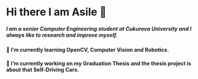 
# Hi there I am Asile 👋 ###


##### I am a senior Computer Engineering student at Cukurova University and I always like to research and improve myself.  

#### 🌱 I’m currently learning OpenCV, Computer Vision and Robotics.


#### 🔭 I’m currently working on my Graduation Thesis and the thesis project is about that Self-Driving Cars. 


<!--
Here are some ideas to get you started:

- 👯 I’m looking to collaborate on ...
- 🤔 I’m looking for help with ...
- 💬 Ask me about ...
- 📫 How to reach me: ...
- 😄 Pronouns: ...
- ⚡ Fun fact: ...
--!>
